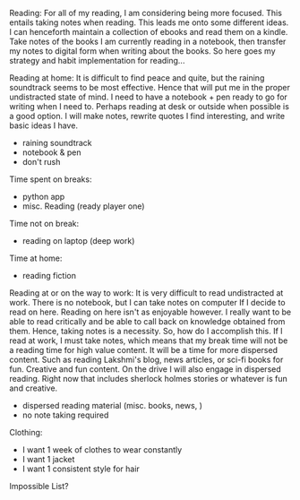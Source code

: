 Reading:
For all of my reading, I am considering being more focused.  This entails taking notes when reading.  This leads me onto some different ideas.  I can henceforth maintain a collection of ebooks and read them on a kindle.  Take notes of the books I am currently reading in a notebook, then transfer my notes to digital form when writing about the books.  So here goes my strategy and habit implementation for reading...

Reading at home:
It is difficult to find peace and quite, but the raining soundtrack seems to be most effective.  Hence that will put me in the proper undistracted state of mind.  I need to have a notebook + pen ready to go for writing when I need to.  Perhaps reading at desk or outside when possible is a good option.  I will make notes, rewrite quotes I find interesting, and write basic ideas I have.  

- raining soundtrack
- notebook & pen
- don't rush


Time spent on breaks:
- python app
- misc. Reading (ready player one)

Time not on break:
- reading on laptop (deep work)

Time at home:
- reading fiction


Reading at or on the way to work:
It is very difficult to read undistracted at work.  There is no notebook, but I can take notes on computer If I decide to read on here.  Reading on here isn't as enjoyable however.  I really want to be able to read critically and be able to call back on knowledge obtained from them.  Hence, taking notes is a necessity.  So, how do I accomplish this.  If I read at work, I must take notes, which means that my break time will not be a reading time for high value content.  It will be a time for more dispersed content.  Such as reading Lakshmi's blog, news articles, or sci-fi books for fun.  Creative and fun content.  On the drive I will also engage in dispersed reading.  Right now that includes sherlock holmes stories or whatever is fun and creative.  

- dispersed reading material (misc. books, news, )
- no note taking required

Clothing:
- I want 1 week of clothes to wear constantly
- I want 1 jacket
- I want 1 consistent style for hair

Impossible List?
